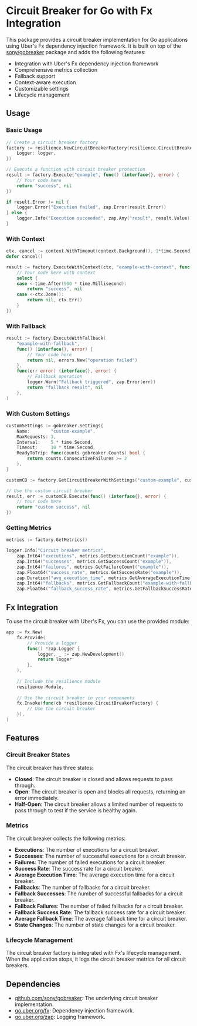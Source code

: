 # Circuit Breaker for Go with Fx Integration

This package provides a circuit breaker implementation for Go applications using Uber's Fx dependency injection framework. It is built on top of the [sony/gobreaker](https://github.com/sony/gobreaker) package and adds the following features:

- Integration with Uber's Fx dependency injection framework
- Comprehensive metrics collection
- Fallback support
- Context-aware execution
- Customizable settings
- Lifecycle management

## Usage

### Basic Usage

```go
// Create a circuit breaker factory
factory := resilience.NewCircuitBreakerFactory(resilience.CircuitBreakerParams{
    Logger: logger,
})

// Execute a function with circuit breaker protection
result := factory.Execute("example", func() (interface{}, error) {
    // Your code here
    return "success", nil
})

if result.Error != nil {
    logger.Error("Execution failed", zap.Error(result.Error))
} else {
    logger.Info("Execution succeeded", zap.Any("result", result.Value))
}
```

### With Context

```go
ctx, cancel := context.WithTimeout(context.Background(), 1*time.Second)
defer cancel()

result := factory.ExecuteWithContext(ctx, "example-with-context", func(ctx context.Context) (interface{}, error) {
    // Your code here with context
    select {
    case <-time.After(500 * time.Millisecond):
        return "success", nil
    case <-ctx.Done():
        return nil, ctx.Err()
    }
})
```

### With Fallback

```go
result := factory.ExecuteWithFallback(
    "example-with-fallback",
    func() (interface{}, error) {
        // Your code here
        return nil, errors.New("operation failed")
    },
    func(err error) (interface{}, error) {
        // Fallback operation
        logger.Warn("Fallback triggered", zap.Error(err))
        return "fallback result", nil
    },
)
```

### With Custom Settings

```go
customSettings := gobreaker.Settings{
    Name:        "custom-example",
    MaxRequests: 3,
    Interval:    5 * time.Second,
    Timeout:     10 * time.Second,
    ReadyToTrip: func(counts gobreaker.Counts) bool {
        return counts.ConsecutiveFailures >= 2
    },
}

customCB := factory.GetCircuitBreakerWithSettings("custom-example", customSettings)

// Use the custom circuit breaker
result, err := customCB.Execute(func() (interface{}, error) {
    // Your code here
    return "custom success", nil
})
```

### Getting Metrics

```go
metrics := factory.GetMetrics()

logger.Info("Circuit breaker metrics",
    zap.Int64("executions", metrics.GetExecutionCount("example")),
    zap.Int64("successes", metrics.GetSuccessCount("example")),
    zap.Int64("failures", metrics.GetFailureCount("example")),
    zap.Float64("success_rate", metrics.GetSuccessRate("example")),
    zap.Duration("avg_execution_time", metrics.GetAverageExecutionTime("example")),
    zap.Int64("fallbacks", metrics.GetFallbackCount("example-with-fallback")),
    zap.Float64("fallback_success_rate", metrics.GetFallbackSuccessRate("example-with-fallback")))
```

## Fx Integration

To use the circuit breaker with Uber's Fx, you can use the provided module:

```go
app := fx.New(
    fx.Provide(
        // Provide a logger
        func() *zap.Logger {
            logger, _ := zap.NewDevelopment()
            return logger
        },
    ),
    
    // Include the resilience module
    resilience.Module,
    
    // Use the circuit breaker in your components
    fx.Invoke(func(cb *resilience.CircuitBreakerFactory) {
        // Use the circuit breaker
    }),
)
```

## Features

### Circuit Breaker States

The circuit breaker has three states:

- **Closed**: The circuit breaker is closed and allows requests to pass through.
- **Open**: The circuit breaker is open and blocks all requests, returning an error immediately.
- **Half-Open**: The circuit breaker allows a limited number of requests to pass through to test if the service is healthy again.

### Metrics

The circuit breaker collects the following metrics:

- **Executions**: The number of executions for a circuit breaker.
- **Successes**: The number of successful executions for a circuit breaker.
- **Failures**: The number of failed executions for a circuit breaker.
- **Success Rate**: The success rate for a circuit breaker.
- **Average Execution Time**: The average execution time for a circuit breaker.
- **Fallbacks**: The number of fallbacks for a circuit breaker.
- **Fallback Successes**: The number of successful fallbacks for a circuit breaker.
- **Fallback Failures**: The number of failed fallbacks for a circuit breaker.
- **Fallback Success Rate**: The fallback success rate for a circuit breaker.
- **Average Fallback Time**: The average fallback time for a circuit breaker.
- **State Changes**: The number of state changes for a circuit breaker.

### Lifecycle Management

The circuit breaker factory is integrated with Fx's lifecycle management. When the application stops, it logs the circuit breaker metrics for all circuit breakers.

## Dependencies

- [github.com/sony/gobreaker](https://github.com/sony/gobreaker): The underlying circuit breaker implementation.
- [go.uber.org/fx](https://github.com/uber-go/fx): Dependency injection framework.
- [go.uber.org/zap](https://github.com/uber-go/zap): Logging framework.

